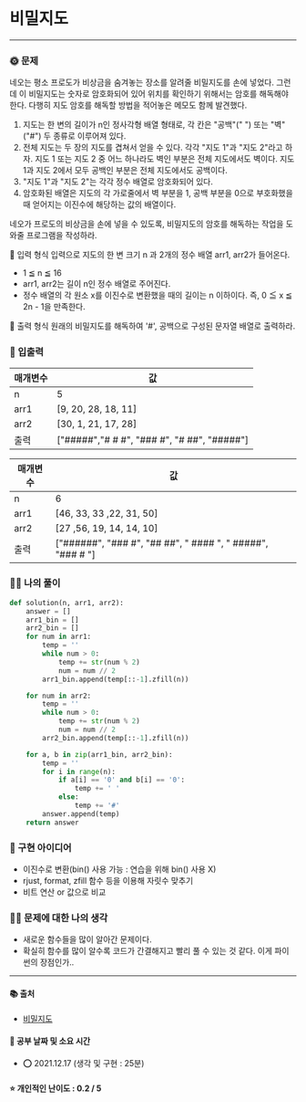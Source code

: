 # 비밀지도

-----
### 🌞 문제
네오는 평소 프로도가 비상금을 숨겨놓는 장소를 알려줄 비밀지도를 손에 넣었다. 그런데 이 비밀지도는 숫자로 암호화되어 있어 위치를 확인하기 위해서는 암호를 해독해야 한다. 다행히 지도 암호를 해독할 방법을 적어놓은 메모도 함께 발견했다.

1. 지도는 한 변의 길이가 n인 정사각형 배열 형태로, 각 칸은 "공백"(" ") 또는 "벽"("#") 두 종류로 이루어져 있다.
2. 전체 지도는 두 장의 지도를 겹쳐서 얻을 수 있다. 각각 "지도 1"과 "지도 2"라고 하자. 지도 1 또는 지도 2 중 어느 하나라도 벽인 부분은 전체 지도에서도 벽이다. 지도 1과 지도 2에서 모두 공백인 부분은 전체 지도에서도 공백이다.
3. "지도 1"과 "지도 2"는 각각 정수 배열로 암호화되어 있다.
4. 암호화된 배열은 지도의 각 가로줄에서 벽 부분을 1, 공백 부분을 0으로 부호화했을 때 얻어지는 이진수에 해당하는 값의 배열이다.

네오가 프로도의 비상금을 손에 넣을 수 있도록, 비밀지도의 암호를 해독하는 작업을 도와줄 프로그램을 작성하라.

🔸 입력 형식
입력으로 지도의 한 변 크기 n 과 2개의 정수 배열 arr1, arr2가 들어온다.
- 1 ≦ n ≦ 16
- arr1, arr2는 길이 n인 정수 배열로 주어진다.
- 정수 배열의 각 원소 x를 이진수로 변환했을 때의 길이는 n 이하이다. 즉, 0 ≦ x ≦ 2n - 1을 만족한다.

🔹 출력 형식
원래의 비밀지도를 해독하여 '#', 공백으로 구성된 문자열 배열로 출력하라.

### 📝 입출력
| 매개변수 | 값 |
| --- | --- |
| n | 5 |
| arr1 | [9, 20, 28, 18, 11] |
| arr2 | [30, 1, 21, 17, 28] |
| 출력 | ["#####","# # #", "### #", "# ##", "#####"] |

| 매개변수 | 값 |
| --- | --- |
| n | 6 |
| arr1 | [46, 33, 33 ,22, 31, 50] |
| arr2 | [27 ,56, 19, 14, 14, 10] |
| 출력 | ["######", "### #", "## ##", " #### ", " #####", "### # "] |

### 👩‍💻 나의 풀이
```python
def solution(n, arr1, arr2):
    answer = []
    arr1_bin = []
    arr2_bin = []
    for num in arr1:
        temp = ''
        while num > 0:
            temp += str(num % 2)
            num = num // 2
        arr1_bin.append(temp[::-1].zfill(n))

    for num in arr2:
        temp = ''
        while num > 0:
            temp += str(num % 2)
            num = num // 2
        arr2_bin.append(temp[::-1].zfill(n))

    for a, b in zip(arr1_bin, arr2_bin):
        temp = ''
        for i in range(n):
            if a[i] == '0' and b[i] == '0':
                temp += ' '
            else:
                temp += '#'
        answer.append(temp)
    return answer
 ```

### 🔑 구현 아이디어
- 이진수로 변환(bin() 사용 가능 : 연습을 위해 bin() 사용 X)
- rjust, format, zfill 함수 등을 이용해 자릿수 맞추기
- 비트 연산 or 값으로 비교
  
### 🙋‍♀ 문제에 대한 나의 생각
- 새로운 함수들을 많이 알아간 문제이다.
- 확실히 함수를 많이 알수록 코드가 간결해지고 빨리 풀 수 있는 것 같다. 이게 파이썬의 장점인가..

-------------
#### 📚 출처
- [비밀지도](https://programmers.co.kr/learn/courses/30/lessons/17681)
#### 📅 공부 날짜 및 소요 시간
- ⭕ 2021.12.17 (생각 및 구현 : 25분)  
#### ⭐ 개인적인 난이도 : 0.2 / 5
